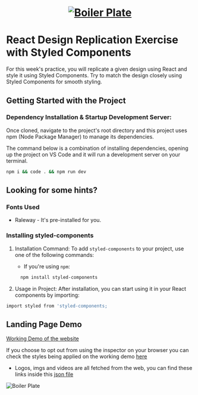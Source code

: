 <h1 align="center">
  <a href="">
    <img src="/src/assets/style-comps.svg" alt="Boiler Plate">
  </a>
</h1>

# React Design Replication Exercise with Styled Components

For this week's practice, you will replicate a given design using React and style it using Styled Components. Try to match the design closely using Styled Components for smooth styling.

## Getting Started with the Project

### Dependency Installation & Startup Development Server:

Once cloned, navigate to the project's root directory and this project uses npm (Node Package Manager) to manage its dependencies.

The command below is a combination of installing dependencies, opening up the project on VS Code and it will run a development server on your terminal.

```bash
npm i && code . && npm run dev
```

## Looking for some hints?

### Fonts Used

- Raleway - It's pre-installed for you.

### Installing styled-components

1.  Installation Command: To add `styled-components` to your project, use one of the following commands:

    - If you're using `npm`:

    ```bash
      npm install styled-components
    ```

2.  Usage in Project: After installation, you can start using it in your React components by importing:

```bash
import styled from 'styled-components;
```

## Landing Page Demo

[Working Demo of the website](https://technigo-news-site-grid-demo.netlify.app/)

If you choose to opt out from using the inspector on your browser you can check the styles being applied on the working demo [here](https://github.com/Technigo/exercise-w11-styled-components/blob/main/src/finished-styles-regular-css.css)

- Logos, imgs and videos are all fetched from the web, you can find these links inside this [json file](https://github.com/Technigo/exercise-w11-styled-components/blob/main/src/assets/images-videos.json)

<img src="/src/assets/ra-technigo-screenshot.png" alt="Boiler Plate">
